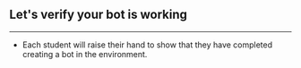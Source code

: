 ## Let's verify your bot is working
---

- Each student will raise their hand to show that they have completed creating a bot in the environment.